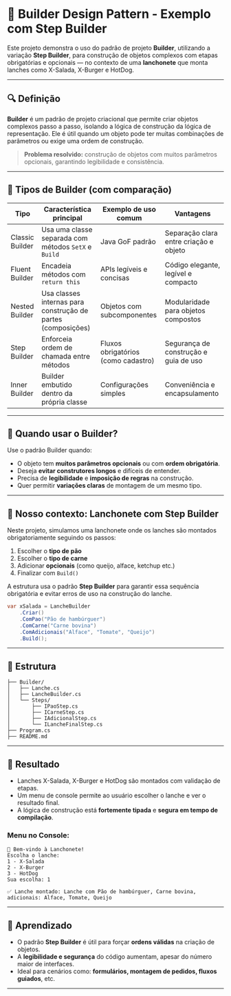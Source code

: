 ﻿
# 🍔 Builder Design Pattern - Exemplo com Step Builder

Este projeto demonstra o uso do padrão de projeto **Builder**, utilizando a variação **Step Builder**, para construção de objetos complexos com etapas obrigatórias e opcionais — no contexto de uma **lanchonete** que monta lanches como X-Salada, X-Burger e HotDog.

---

## 🔍 Definição

**Builder** é um padrão de projeto criacional que permite criar objetos complexos passo a passo, isolando a lógica de construção da lógica de representação. Ele é útil quando um objeto pode ter muitas combinações de parâmetros ou exige uma ordem de construção.

> **Problema resolvido:** construção de objetos com muitos parâmetros opcionais, garantindo legibilidade e consistência.

---

## 🔢 Tipos de Builder (com comparação)

| Tipo            | Característica principal                                         | Exemplo de uso comum                | Vantagens                                   |
|------------------|------------------------------------------------------------------|-------------------------------------|---------------------------------------------|
| Classic Builder  | Usa uma classe separada com métodos `SetX` e `Build`            | Java GoF padrão                     | Separação clara entre criação e objeto      |
| Fluent Builder   | Encadeia métodos com `return this`                              | APIs legíveis e concisas            | Código elegante, legível e compacto         |
| Nested Builder   | Usa classes internas para construção de partes (composições)    | Objetos com subcomponentes          | Modularidade para objetos compostos         |
| Step Builder     | Enforceia ordem de chamada entre métodos                        | Fluxos obrigatórios (como cadastro) | Segurança de construção e guia de uso       |
| Inner Builder    | Builder embutido dentro da própria classe                       | Configurações simples               | Conveniência e encapsulamento               |

---

## 🧭 Quando usar o Builder?

Use o padrão Builder quando:

- O objeto tem **muitos parâmetros opcionais** ou com **ordem obrigatória**.
- Deseja **evitar construtores longos** e difíceis de entender.
- Precisa de **legibilidade** e **imposição de regras** na construção.
- Quer permitir **variações claras** de montagem de um mesmo tipo.

---

## 🍟 Nosso contexto: Lanchonete com Step Builder

Neste projeto, simulamos uma lanchonete onde os lanches são montados obrigatoriamente seguindo os passos:

1. Escolher o **tipo de pão**
2. Escolher o **tipo de carne**
3. Adicionar **opcionais** (como queijo, alface, ketchup etc.)
4. Finalizar com `Build()`

A estrutura usa o padrão **Step Builder** para garantir essa sequência obrigatória e evitar erros de uso na construção do lanche.

```csharp
var xSalada = LancheBuilder
    .Criar()
    .ComPao("Pão de hambúrguer")
    .ComCarne("Carne bovina")
    .ComAdicionais("Alface", "Tomate", "Queijo")
    .Build();
```

---
## 📂 Estrutura

```
├── Builder/
│   ├── Lanche.cs
│   ├── LancheBuilder.cs
│   └── Steps/
│       ├── IPaoStep.cs
│       ├── ICarneStep.cs
│       ├── IAdicionalStep.cs
│       └── ILancheFinalStep.cs
├── Program.cs
├── README.md
```

---

## 🎯 Resultado

- Lanches X-Salada, X-Burger e HotDog são montados com validação de etapas.
- Um menu de console permite ao usuário escolher o lanche e ver o resultado final.
- A lógica de construção está **fortemente tipada** e **segura em tempo de compilação**.

### Menu no Console:

```
🍔 Bem-vindo à Lanchonete!
Escolha o lanche:
1 - X-Salada
2 - X-Burger
3 - HotDog
Sua escolha: 1

✅ Lanche montado: Lanche com Pão de hambúrguer, Carne bovina, adicionais: Alface, Tomate, Queijo
```

---

## 📘 Aprendizado

- O padrão **Step Builder** é útil para forçar **ordens válidas** na criação de objetos.
- A **legibilidade e segurança** do código aumentam, apesar do número maior de interfaces.
- Ideal para cenários como: **formulários, montagem de pedidos, fluxos guiados**, etc.

---